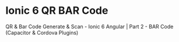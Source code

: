 # Ionic 6 QR BAR Code
 QR & Bar Code Generate & Scan - Ionic 6 Angular | Part 2 - BAR Code (Capacitor & Cordova Plugins)
